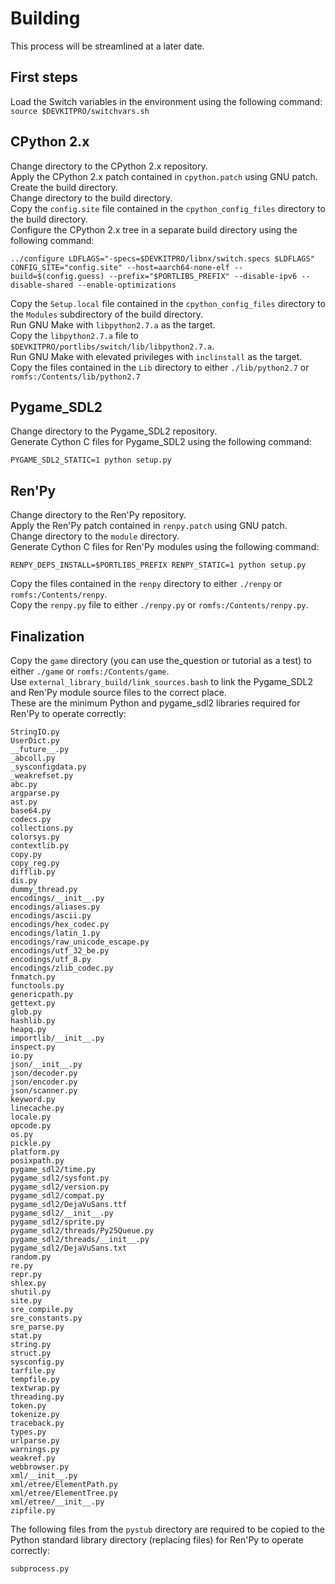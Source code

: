 # Building
This process will be streamlined at a later date.  
## First steps
Load the Switch variables in the environment using the following command: `source $DEVKITPRO/switchvars.sh`  
## CPython 2.x
Change directory to the CPython 2.x repository.  
Apply the CPython 2.x patch contained in `cpython.patch` using GNU patch.  
Create the build directory.  
Change directory to the build directory.  
Copy the `config.site` file contained in the `cpython_config_files` directory to the build directory.  
Configure the CPython 2.x tree in a separate build directory using the following command:  
```
../configure LDFLAGS="-specs=$DEVKITPRO/libnx/switch.specs $LDFLAGS" CONFIG_SITE="config.site" --host=aarch64-none-elf --build=$(config.guess) --prefix="$PORTLIBS_PREFIX" --disable-ipv6 --disable-shared --enable-optimizations
```  
Copy the `Setup.local` file contained in the `cpython_config_files` directory to the `Modules` subdirectory of the build directory.  
Run GNU Make with `libpython2.7.a` as the target.  
Copy the `libpython2.7.a` file to `$DEVKITPRO/portlibs/switch/lib/libpython2.7.a`.  
Run GNU Make with elevated privileges with `inclinstall` as the target.  
Copy the files contained in the `Lib` directory to either `./lib/python2.7` or `romfs:/Contents/lib/python2.7`  
## Pygame_SDL2
Change directory to the Pygame_SDL2 repository.  
Generate Cython C files for Pygame_SDL2 using the following command:  
```
PYGAME_SDL2_STATIC=1 python setup.py
```  
## Ren'Py
Change directory to the Ren'Py repository.  
Apply the Ren'Py patch contained in `renpy.patch` using GNU patch.  
Change directory to the `module` directory.  
Generate Cython C files for Ren'Py modules using the following command:  
```
RENPY_DEPS_INSTALL=$PORTLIBS_PREFIX RENPY_STATIC=1 python setup.py
```  
Copy the files contained in the `renpy` directory to either `./renpy` or `romfs:/Contents/renpy`.  
Copy the `renpy.py` file to either `./renpy.py` or `romfs:/Contents/renpy.py`.  
## Finalization
Copy the `game` directory (you can use the_question or tutorial as a test) to either `./game` or `romfs:/Contents/game`.  
Use `external_library_build/link_sources.bash` to link the Pygame_SDL2 and Ren'Py module source files to the correct place.  
These are the minimum Python and pygame_sdl2 libraries required for Ren'Py to operate correctly:
```
StringIO.py
UserDict.py
__future__.py
_abcoll.py
_sysconfigdata.py
_weakrefset.py
abc.py
argparse.py
ast.py
base64.py
codecs.py
collections.py
colorsys.py
contextlib.py
copy.py
copy_reg.py
difflib.py
dis.py
dummy_thread.py
encodings/__init__.py
encodings/aliases.py
encodings/ascii.py
encodings/hex_codec.py
encodings/latin_1.py
encodings/raw_unicode_escape.py
encodings/utf_32_be.py
encodings/utf_8.py
encodings/zlib_codec.py
fnmatch.py
functools.py
genericpath.py
gettext.py
glob.py
hashlib.py
heapq.py
importlib/__init__.py
inspect.py
io.py
json/__init__.py
json/decoder.py
json/encoder.py
json/scanner.py
keyword.py
linecache.py
locale.py
opcode.py
os.py
pickle.py
platform.py
posixpath.py
pygame_sdl2/time.py
pygame_sdl2/sysfont.py
pygame_sdl2/version.py
pygame_sdl2/compat.py
pygame_sdl2/DejaVuSans.ttf
pygame_sdl2/__init__.py
pygame_sdl2/sprite.py
pygame_sdl2/threads/Py25Queue.py
pygame_sdl2/threads/__init__.py
pygame_sdl2/DejaVuSans.txt
random.py
re.py
repr.py
shlex.py
shutil.py
site.py
sre_compile.py
sre_constants.py
sre_parse.py
stat.py
string.py
struct.py
sysconfig.py
tarfile.py
tempfile.py
textwrap.py
threading.py
token.py
tokenize.py
traceback.py
types.py
urlparse.py
warnings.py
weakref.py
webbrowser.py
xml/__init__.py
xml/etree/ElementPath.py
xml/etree/ElementTree.py
xml/etree/__init__.py
zipfile.py
```
The following files from the `pystub` directory are required to be copied to the Python standard library directory (replacing files) for Ren'Py to operate correctly:
```
subprocess.py
```
